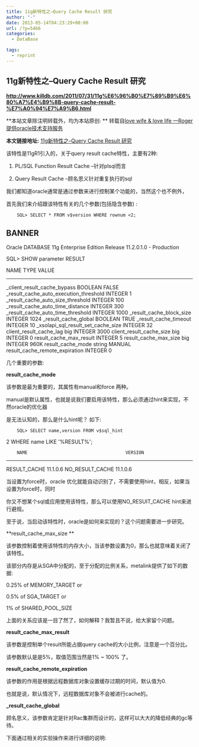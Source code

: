 ```yaml
---
title: 11g新特性之–Query Cache Result 研究
author: "-"
date: 2013-05-14T04:23:29+00:00
url: /?p=5466
categories:
  - DataBase

tags:
  - reprint
---
```

## 11g新特性之–Query Cache Result 研究
**<http://www.killdb.com/2011/07/31/11g%E6%96%B0%E7%89%B9%E6%80%A7%E4%B9%8B-query-cache-result-%E7%A0%94%E7%A9%B6.html>**

**本站文章除注明转载外，均为本站原创: ** 转载自[love wife & love life —Roger 提供oracle技术支持服务][1]

**本文链接地址:** [11g新特性之–Query Cache Result 研究][2]

该特性是11gR1引入的，关于query result cache特性，主要有2种: 

1. PL/SQL Function Result Cache –针对plsql而言
  
2. Query Result Cache –顾名思义针对重复执行的sql

我们都知道oracle通常是通过参数来进行控制某个功能的，当然这个也不例外，
  
首先我们来介绍跟该特性有关的几个参数(包括隐含参数) : 

  
    
      
        SQL> SELECT * FROM v$version WHERE rownum <2;

BANNER
--------------------------------------------------------------------------------
Oracle DATABASE 11g Enterprise Edition Release 11.2.0.1.0 - Production

SQL> SHOW parameter RESULT

NAME                                    TYPE        VALUE
------------------------------------    ----------- ------------------------------
_client_result_cache_bypass             BOOLEAN     FALSE
_result_cache_auto_execution_threshold  INTEGER     1
_result_cache_auto_size_threshold       INTEGER     100
_result_cache_auto_time_distance        INTEGER     300
_result_cache_auto_time_threshold       INTEGER     1000
_result_cache_block_size                INTEGER     1024
_result_cache_global                    BOOLEAN     TRUE
_result_cache_timeout                   INTEGER     10
_xsolapi_sql_result_set_cache_size      INTEGER     32
client_result_cache_lag                 big INTEGER 3000
client_result_cache_size                big INTEGER 0
result_cache_max_result                 INTEGER     5
result_cache_max_size                   big INTEGER 960K
result_cache_mode                       string      MANUAL
result_cache_remote_expiration          INTEGER     0
      
    
  

几个重要的参数: 

**result_cache_mode**
  
该参数是最为重要的，其属性有manual和force 两种。
  
manual是默认属性，也就是说我们要启用该特性，那么必须通过hint来实现，不然oracle的优化器
  
是无法认知的，那么是什么hint呢？ 如下: 

  
    
      
        SQL> SELECT name,version FROM v$sql_hint
  2  WHERE name LIKE '%RESULT%';
      
    
  


  
    
      
        NAME                                     VERSION
---------------------------------------- -------------------------
RESULT_CACHE                             11.1.0.6
NO_RESULT_CACHE                          11.1.0.6
      
    
  

当设置为force时，oracle 优化就能自动识别了，不需要使用hint，相反，如果当设置为force时，同时
  
你又不想某个sql或应用使用该特性，那么可以使用NO_RESUIT_CACHE  hint来进行避规。
  
至于说，当启动该特性时，oracle是如何来实现的？这个问题需要进一步研究。
  
**result_cache_max_size **
  
该参数控制着使用该特性的内存大小，当该参数设置为0，那么也就意味着关闭了该特性。
  
该部分内存是从SGA中分配的，至于分配的比例关系，metalink提供了如下的数据: 
  
0.25% of MEMORY_TARGET or
  
0.5% of SGA_TARGET or
  
1% of SHARED_POOL_SIZE
  
上面的关系应该是一目了然了，如何解释？我暂且不说，给大家留个问题。
  
**result_cache_max_result**
  
该参数是控制单个result所能占据query cache的大小比例，注意是一个百分比。
  
该参数默认是是5%，取值范围当然是1% ~ 100% 了。
  
**result_cache_remote_expiration**
  
该参数的作用是根据远程数据库对象设置缓存过期的时间，默认值为0.
  
也就是说，默认情况下，远程数据库对象不会被进行cache的。

**_result_cache_global**
  
顾名思义，该参数肯定是针对Rac集群而设计的，这样可以大大的降低经典的gc等待。
  
下面通过相关的实验操作来进行详细的说明:

 [1]: http://www.killdb.com/
 [2]: http://www.killdb.com/2011/07/31/11g%e6%96%b0%e7%89%b9%e6%80%a7%e4%b9%8b-query-cache-result-%e7%a0%94%e7%a9%b6.html